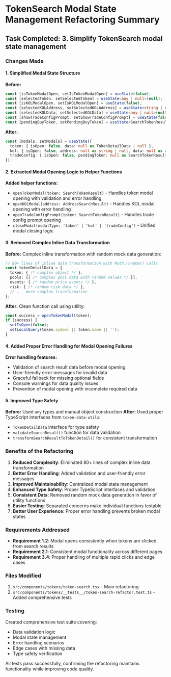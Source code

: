 # TokenSearch Modal State Management Refactoring Summary

## Task Completed: 3. Simplify TokenSearch modal state management

### Changes Made

#### 1. Simplified Modal State Structure
**Before:**
```typescript
const [isTokenModalOpen, setIsTokenModalOpen] = useState(false);
const [selectedToken, setSelectedToken] = useState<any | null>(null);
const [isKOLModalOpen, setIsKOLModalOpen] = useState(false);
const [selectedKOLAddress, setSelectedKOLAddress] = useState<string | null>(null);
const [selectedKOLData, setSelectedKOLData] = useState<any | null>(null);
const [showTradeConfigPrompt, setShowTradeConfigPrompt] = useState(false);
const [pendingBuyToken, setPendingBuyToken] = useState<SearchTokenResult | null>(null);
```

**After:**
```typescript
const [modals, setModals] = useState({
  token: { isOpen: false, data: null as TokenDetailData | null },
  kol: { isOpen: false, address: null as string | null, data: null as any },
  tradeConfig: { isOpen: false, pendingToken: null as SearchTokenResult | null }
});
```

#### 2. Extracted Modal Opening Logic to Helper Functions

**Added helper functions:**
- `openTokenModal(token: SearchTokenResult)` - Handles token modal opening with validation and error handling
- `openKOLModal(address: AddressSearchResult)` - Handles KOL modal opening with error handling
- `openTradeConfigPrompt(token: SearchTokenResult)` - Handles trade config prompt opening
- `closeModal(modalType: 'token' | 'kol' | 'tradeConfig')` - Unified modal closing logic

#### 3. Removed Complex Inline Data Transformation

**Before:** Complex inline transformation with random mock data generation:
```typescript
// 80+ lines of inline data transformation with Math.random() calls
const tokenDetailData = {
  token: { /* complex object */ },
  pools: [{ /* complex pool data with random values */ }],
  events: { /* random price events */ },
  risk: { /* random risk data */ },
  // ... more complex transformation
};
```

**After:** Clean function call using utility:
```typescript
const success = openTokenModal(token);
if (success) {
  setIsOpen(false);
  setLocalQuery(token.symbol || token.name || '');
}
```

#### 4. Added Proper Error Handling for Modal Opening Failures

**Error handling features:**
- Validation of search result data before modal opening
- User-friendly error messages for invalid data
- Graceful fallback for missing optional fields
- Console warnings for data quality issues
- Prevention of modal opening with incomplete required data

#### 5. Improved Type Safety

**Before:** Used `any` types and manual object construction
**After:** Used proper TypeScript interfaces from `token-data-utils`:
- `TokenDetailData` interface for type safety
- `validateSearchResult()` function for data validation
- `transformSearchResultToTokenDetail()` for consistent transformation

### Benefits of the Refactoring

1. **Reduced Complexity**: Eliminated 80+ lines of complex inline data transformation
2. **Better Error Handling**: Added validation and user-friendly error messages
3. **Improved Maintainability**: Centralized modal state management
4. **Enhanced Type Safety**: Proper TypeScript interfaces and validation
5. **Consistent Data**: Removed random mock data generation in favor of utility functions
6. **Easier Testing**: Separated concerns make individual functions testable
7. **Better User Experience**: Proper error handling prevents broken modal states

### Requirements Addressed

- **Requirement 1.2**: Modal opens consistently when tokens are clicked from search results
- **Requirement 2.1**: Consistent modal functionality across different pages
- **Requirement 3.4**: Proper handling of multiple rapid clicks and edge cases

### Files Modified

1. `src/components/tokens/token-search.tsx` - Main refactoring
2. `src/components/tokens/__tests__/token-search-refactor.test.ts` - Added comprehensive tests

### Testing

Created comprehensive test suite covering:
- Data validation logic
- Modal state management
- Error handling scenarios
- Edge cases with missing data
- Type safety verification

All tests pass successfully, confirming the refactoring maintains functionality while improving code quality.